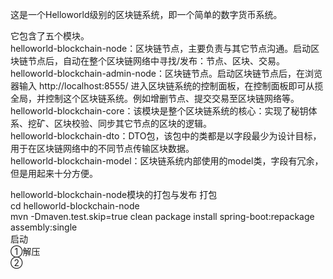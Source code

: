这是一个Helloworld级别的区块链系统，即一个简单的数字货币系统。  

它包含了五个模块。  
helloworld-blockchain-node：区块链节点，主要负责与其它节点沟通。启动区块链节点后，自动在整个区块链网络中寻找/发布：节点、区块、交易。  
helloworld-blockchain-admin-node：区块链节点。启动区块链节点后，在浏览器输入 http://localhost:8555/ 进入区块链系统的控制面板，在控制面板即可从揽全局，并控制这个区块链系统。例如增删节点、提交交易至区块链网络等。  
helloworld-blockchain-core：该模块是整个区块链系统的核心：实现了秘钥体系、挖矿、区块校验、同步其它节点的区块的逻辑。  
helloworld-blockchain-dto：DTO包，该包中的类都是以字段最少为设计目标，用于在区块链网络中的不同节点传输区块数据。  
helloworld-blockchain-model：区块链系统内部使用的model类，字段有冗余，但是用起来十分方便。  



helloworld-blockchain-node模块的打包与发布
打包  
cd helloworld-blockchain-node  
mvn -Dmaven.test.skip=true clean package install spring-boot:repackage assembly:single  
启动  
①解压  
②  

